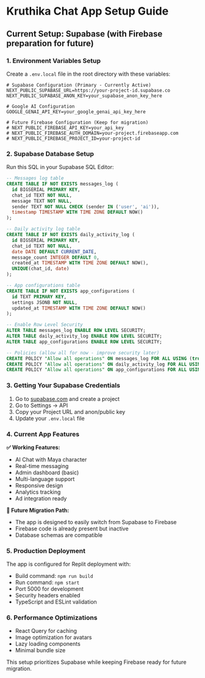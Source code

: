 
# Kruthika Chat App Setup Guide

## Current Setup: Supabase (with Firebase preparation for future)

### 1. Environment Variables Setup

Create a `.env.local` file in the root directory with these variables:

```env
# Supabase Configuration (Primary - Currently Active)
NEXT_PUBLIC_SUPABASE_URL=https://your-project-id.supabase.co
NEXT_PUBLIC_SUPABASE_ANON_KEY=your_supabase_anon_key_here

# Google AI Configuration
GOOGLE_GENAI_API_KEY=your_google_genai_api_key_here

# Future Firebase Configuration (Keep for migration)
# NEXT_PUBLIC_FIREBASE_API_KEY=your_api_key
# NEXT_PUBLIC_FIREBASE_AUTH_DOMAIN=your-project.firebaseapp.com
# NEXT_PUBLIC_FIREBASE_PROJECT_ID=your-project-id
```

### 2. Supabase Database Setup

Run this SQL in your Supabase SQL Editor:

```sql
-- Messages log table
CREATE TABLE IF NOT EXISTS messages_log (
  id BIGSERIAL PRIMARY KEY,
  chat_id TEXT NOT NULL,
  message TEXT NOT NULL,
  sender TEXT NOT NULL CHECK (sender IN ('user', 'ai')),
  timestamp TIMESTAMP WITH TIME ZONE DEFAULT NOW()
);

-- Daily activity log table
CREATE TABLE IF NOT EXISTS daily_activity_log (
  id BIGSERIAL PRIMARY KEY,
  chat_id TEXT NOT NULL,
  date DATE DEFAULT CURRENT_DATE,
  message_count INTEGER DEFAULT 0,
  created_at TIMESTAMP WITH TIME ZONE DEFAULT NOW(),
  UNIQUE(chat_id, date)
);

-- App configurations table
CREATE TABLE IF NOT EXISTS app_configurations (
  id TEXT PRIMARY KEY,
  settings JSONB NOT NULL,
  updated_at TIMESTAMP WITH TIME ZONE DEFAULT NOW()
);

-- Enable Row Level Security
ALTER TABLE messages_log ENABLE ROW LEVEL SECURITY;
ALTER TABLE daily_activity_log ENABLE ROW LEVEL SECURITY;
ALTER TABLE app_configurations ENABLE ROW LEVEL SECURITY;

-- Policies (allow all for now - improve security later)
CREATE POLICY "Allow all operations" ON messages_log FOR ALL USING (true);
CREATE POLICY "Allow all operations" ON daily_activity_log FOR ALL USING (true);
CREATE POLICY "Allow all operations" ON app_configurations FOR ALL USING (true);
```

### 3. Getting Your Supabase Credentials

1. Go to [supabase.com](https://supabase.com) and create a project
2. Go to Settings → API
3. Copy your Project URL and anon/public key
4. Update your `.env.local` file

### 4. Current App Features

**✅ Working Features:**
- AI Chat with Maya character
- Real-time messaging
- Admin dashboard (basic)
- Multi-language support
- Responsive design
- Analytics tracking
- Ad integration ready

**🔄 Future Migration Path:**
- The app is designed to easily switch from Supabase to Firebase
- Firebase code is already present but inactive
- Database schemas are compatible

### 5. Production Deployment

The app is configured for Replit deployment with:
- Build command: `npm run build`
- Run command: `npm start`
- Port 5000 for development
- Security headers enabled
- TypeScript and ESLint validation

### 6. Performance Optimizations

- React Query for caching
- Image optimization for avatars
- Lazy loading components
- Minimal bundle size

This setup prioritizes Supabase while keeping Firebase ready for future migration.
